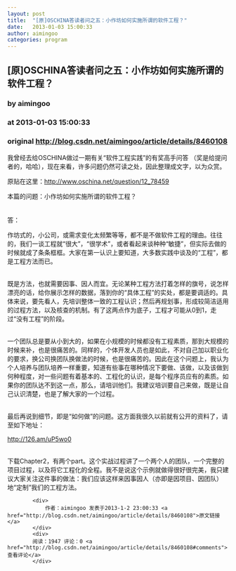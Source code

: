 ```yaml
---
layout: post
title:  "[原]OSCHINA答读者问之五：小作坊如何实施所谓的软件工程？"
date:   2013-01-03 15:00:33
author: aimingoo
categories: program
---
```


## [原]OSCHINA答读者问之五：小作坊如何实施所谓的软件工程？
### by aimingoo
### at 2013-01-03 15:00:33
### original <http://blog.csdn.net/aimingoo/article/details/8460108>

<p>我曾经去给OSCHINA做过一期有关“软件工程实践”的有奖高手问答 （奖是给提问者的，哈哈），现在来看，许多问题仍然可读之处，因此整理成文字，以为众赏。</p>
<p>原贴在这里：<a href="http://www.oschina.net/question/12_78459">http://www.oschina.net/question/12_78459</a></p>
<p>本篇的问题：小作坊如何实施所谓的软件工程？</p>
<p>　<br>
答：</p>
<p>作坊式的，小公司，或需求变化太频繁等等，都不是不做软件工程的理由。往往的，我们一谈工程就“很大”，“很学术”，或者看起来谈种种“敏捷”，但实际去做的时候就成了条条框框。大家在第一认识上要知道，大多数实践中谈及的“工程”，都是工程方法而已。</p>
<p><br>
既是方法，也就需要因事、因人而宜。无论某种工程方法打着怎样的旗号，说怎样漂亮的话，给你展示怎样的数据，落到你的“具体工程”的实处，都是要调适的。具体来说，要先看人，先培训整体一致的工程认识；然后再规划事，形成较简洁适用的过程方法，以及核查的机制。有了这两点作为底子，工程才可能从0到1，走过“没有工程”的阶段。</p>
<p><br>
一个团队总是要从小到大的，如果在小规模的时候都没有工程素质，那到大规模的时候来补，也是很痛苦的。同样的，个体开发人员也是如此，不对自己加以职业化的要求，换公司换团队换做法的时候，也是很痛苦的。因此在这个问题上，我认为个人培养与团队培养一样重要，知道有些事在哪种情况下要做、该做，以及该做到何种程度，对一些问题有着基本的、工程化的认识，是每个程序员应有的素质。如果你的团队达不到这一点，那么，请培训他们。我建议培训要自己来做，既是让自己认识清楚，也是了解大家的一个过程。</p>
<p><br>
最后再说到细节，即是“如何做”的问题。这方面我很久以前就有公开的资料了，请至如下地址：</p>
<p><a href="http://126.am/uP5wo0">http://126.am/uP5wo0</a></p>
<p><br>
下载Chapter2，有两个part。这个实战过程讲了一个两个人的团队，一个完整的项目过程，以及将它工程化的全程。我不是说这个示例就做得很好很完美，我只建议大家关注这件事的做法：我们应该这样来因事因人（亦即是因项目、因团队）地“定制”我们的工程方法。</p>

            <div>
                作者：aimingoo 发表于2013-1-2 23:00:33 <a href="http://blog.csdn.net/aimingoo/article/details/8460108">原文链接</a>
            </div>
            <div>
            阅读：1947 评论：0 <a href="http://blog.csdn.net/aimingoo/article/details/8460108#comments">查看评论</a>
            </div>